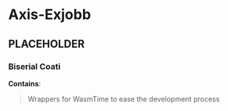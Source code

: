 # Axis-Exjobb
## PLACEHOLDER
### Biserial Coati
__Contains__:
> Wrappers for WasmTime to ease the development process
#### 
